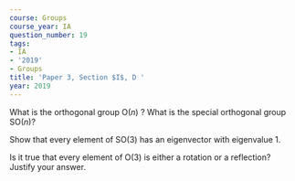 ```yaml
---
course: Groups
course_year: IA
question_number: 19
tags:
- IA
- '2019'
- Groups
title: 'Paper 3, Section $I$, D '
year: 2019
---
```




What is the orthogonal group $\mathrm{O}(n)$ ? What is the special orthogonal group $\mathrm{SO}(n) ?$

Show that every element of $\mathrm{SO}(3)$ has an eigenvector with eigenvalue $1 .$

Is it true that every element of $\mathrm{O}(3)$ is either a rotation or a reflection? Justify your answer.